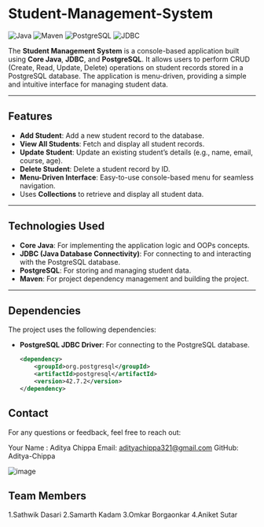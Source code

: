 # Student-Management-System

![Java](https://img.shields.io/badge/Java-21-blue)
![Maven](https://img.shields.io/badge/Maven-4.0.0-red)
![PostgreSQL](https://img.shields.io/badge/PostgreSQL-16-green)
![JDBC](https://img.shields.io/badge/JDBC-4.3-orange)


The **Student Management System** is a console-based application built using **Core Java**, **JDBC**, and **PostgreSQL**. It allows users to perform CRUD (Create, Read, Update, Delete) operations on student records stored in a PostgreSQL database. The application is menu-driven, providing a simple and intuitive interface for managing student data.

---

## Features

- **Add Student**: Add a new student record to the database.
- **View All Students**: Fetch and display all student records.
- **Update Student**: Update an existing student’s details (e.g., name, email, course, age).
- **Delete Student**: Delete a student record by ID.
- **Menu-Driven Interface**: Easy-to-use console-based menu for seamless navigation.
- Uses **Collections** to retrieve and display all student data.

---

## Technologies Used

- **Core Java**: For implementing the application logic and OOPs concepts.
- **JDBC (Java Database Connectivity)**: For connecting to and interacting with the PostgreSQL database.
- **PostgreSQL**: For storing and managing student data.
- **Maven**: For project dependency management and building the project.

---

## Dependencies

The project uses the following dependencies:

- **PostgreSQL JDBC Driver**: For connecting to the PostgreSQL database.
  ```xml
  <dependency>
      <groupId>org.postgresql</groupId>
      <artifactId>postgresql</artifactId>
      <version>42.7.2</version>
  </dependency>

 ## Contact
 
For any questions or feedback, feel free to reach out:

Your Name : Aditya Chippa
Email: adityachippa321@gmail.com
GitHub: Aditya-Chippa

![image](https://github.com/user-attachments/assets/da4016b7-93ee-44ab-a545-20a0fec9638d)

## Team Members

1.Sathwik Dasari
2.Samarth Kadam
3.Omkar Borgaonkar
4.Aniket Sutar
